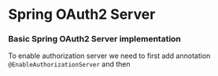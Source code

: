 # Spring OAuth2 Server

### Basic Spring OAuth2 Server implementation

To enable authorization server we need to first add annotation
`@EnableAuthorizationServer` and then

